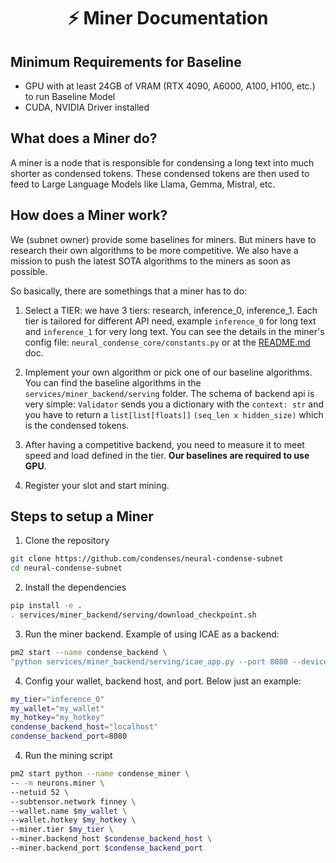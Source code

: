 <div align="center">

# ⚡ Miner Documentation

</div>

## Minimum Requirements for Baseline
- GPU with at least 24GB of VRAM (RTX 4090, A6000, A100, H100, etc.) to run Baseline Model
- CUDA, NVIDIA Driver installed

## What does a Miner do?

A miner is a node that is responsible for condensing a long text into much shorter as condensed tokens. These condensed tokens are then used to feed to Large Language Models like Llama, Gemma, Mistral, etc.

## How does a Miner work?

We (subnet owner) provide some baselines for miners. But miners have to research their own algorithms to be more competitive. We also have a mission to push the latest SOTA algorithms to the miners as soon as possible.

So basically, there are somethings that a miner has to do:

1. Select a TIER: we have 3 tiers: research, inference_0, inference_1. Each tier is tailored for different API need, example `inference_0` for long text and `inference_1` for very long text. You can see the details in the miner's config file: `neural_condense_core/constants.py` or at the [README.md](../README.md) doc.

2. Implement your own algorithm or pick one of our baseline algorithms. You can find the baseline algorithms in the `services/miner_backend/serving` folder.
The schema of backend api is very simple: `Validator` sends you a dictionary with the `context: str` and you have to return a `list[list[floats]]` `(seq_len x hidden_size)` which is the condensed tokens.

3. After having a competitive backend, you need to measure it to meet speed and load defined in the tier. **Our baselines are required to use GPU**.

4. Register your slot and start mining.

## Steps to setup a Miner

1. Clone the repository
```bash
git clone https://github.com/condenses/neural-condense-subnet
cd neural-condense-subnet
```

2. Install the dependencies
```bash
pip install -e .
. services/miner_backend/serving/download_checkpoint.sh
```

3. Run the miner backend. Example of using ICAE as a backend:
```bash
pm2 start --name condense_backend \
"python services/miner_backend/serving/icae_app.py --port 8080 --devices 1 --workers_per_device 1"
```

4. Config your wallet, backend host, and port. Below just an example:
```bash
my_tier="inference_0"
my_wallet="my_wallet"
my_hotkey="my_hotkey"
condense_backend_host="localhost"
condense_backend_port=8080
```

4. Run the mining script
```bash
pm2 start python --name condense_miner \
-- -m neurons.miner \
--netuid 52 \
--subtensor.network finney \
--wallet.name $my_wallet \
--wallet.hotkey $my_hotkey \
--miner.tier $my_tier \
--miner.backend_host $condense_backend_host \
--miner.backend_port $condense_backend_port
```
